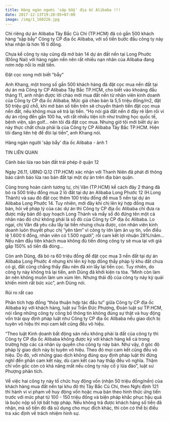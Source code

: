 ```yaml
---
title: Hàng ngàn người 'sập bẫy' địa ốc Alibaba !!!
date: 2017-12-13T19:20:05+07:00
image: /img/1_160226.jpg
---
```

Chỉ riêng dự án Alibaba Tây Bắc Củ Chi (TP.HCM) đã có gần 500 khách hàng “sập bẫy” Công ty CP địa ốc Alibaba, với số tiền bước đầu công ty này khai nhận là hơn 16 tỉ đồng.

Chưa kể công ty này cũng đã mở bán 14 dự án đất nền tại Long Phước (Đồng Nai) với hàng ngàn nền nên rất nhiều nạn nhân của Alibaba đang nơm nớp nỗi lo mất tiền.

Đặt cọc xong mới biết "bẫy"

Anh Khang, một trong số gần 500 khách hàng đã đặt cọc mua nền đất tại dự án mà Công ty CP Alibaba Tây Bắc TP.HCM, cho biết vào khoảng đầu tháng 11, anh nhận được lời chào mời mua đất nền từ nhân viên kinh doanh của Công ty CP địa ốc Alibaba. Mức giá chào bán là 5,5 triệu đồng/m2, đặt 50 triệu giữ chỗ, khi mở bán số tiền trên sẽ chuyển thành tiền đặt cọc mua nền đất, nếu không mua sẽ trả lại tiền. “Họ nói giá đất nền ở đây rẻ lắm rồi vì dự án rộng đến gần 100 ha, với rất nhiều tiện ích như trường học quốc tế, bệnh viện, sân golf... nên tôi đã đặt cọc mua. Nhưng giờ tôi mới biết dự án này thực chất chưa phải là của Công ty CP Alibaba Tây Bắc TP.HCM. Hiện tôi đang liên hệ để đòi lại tiền”, anh Khang nói.

Hàng ngàn người 'sập bẫy' địa ốc Alibaba - ảnh 1

TIN LIÊN QUAN

Cảnh báo lừa rao bán đất trái phép ở quận 12

Ngày 26.11, UBND Q.12 (TP.HCM) xác nhận với Thanh Niên đã phát đi thông báo cảnh báo lừa rao bán đất tại một dự án trên địa bàn quận.

Cũng trong hoàn cảnh tương tự, chị Vân (TP.HCM) kể cách đây 2 tháng đã bỏ ra 500 triệu đồng mua 2 lô đất tại dự án Alibaba Long Phước 12 (H.Long Thành) và sau đó đặt cọc thêm 100 triệu đồng để mua 5 nền tại dự án Alibaba Long Phước 14. Tuy nhiên, mới đây khi chị lên ký hợp đồng mua bán, hỏi về pháp lý của các dự án thì Công ty CP địa ốc Alibaba chỉ đưa ra được mấy bản đồ quy hoạch Long Thành và mấy sổ đỏ đứng tên một cá nhân nào đó chứ không phải là sổ đỏ của Công ty CP địa ốc Alibaba. Lo ngại, chị Vân đã yêu cầu lấy lại tiền nhưng chưa được, còn nhân viên kinh doanh luôn thuyết phục chị “yên tâm” vì công ty lớn làm ăn uy tín, vốn điều lệ 1.600 tỉ đồng, nhân viên có 1.500 người”, rồi cam kết lợi nhuận 28%/năm… Nếu năm đầu tiên khách mua không đủ tiền đóng công ty sẽ mua lại với giá gấp 150% số tiền đã đóng...

Còn anh Dũng, đã bỏ ra 60 triệu đồng để đặt cọc mua 3 nền đất tại dự án Alibaba Long Phước 4 nhưng khi lên ký hợp đồng thấy pháp lý khu đất chưa có gì, đất cũng chẳng thấy đâu nên đã xin lấy lại tiền cọc. Tuy nhiên, do công ty này không trả lại tiền, anh Dũng đã khởi kiện ra tòa. “Mình còn làm ăn nên không muốn làm um xùm lên. Nhưng thái độ của công ty này kỳ quái khiến mình rất bức xúc”, anh Dũng nói.

Rủi ro rất cao

Phân tích hợp đồng “thỏa thuận hợp tác đầu tư” giữa Công ty CP địa ốc Alibaba ký với khách hàng, luật sư Trần Đức Phượng, Đoàn luật sư TP.HCM, nói rằng những công ty công bố thông tin không đúng sự thật và huy động vốn trái quy định pháp luật như Công ty CP địa ốc Alibaba nếu giao dịch bị tuyên vô hiệu thì mọi cam kết cũng đều vô hiệu.

“Theo luật Kinh doanh bất động sản nếu không phải là đất của công ty thì Công ty CP địa ốc Alibaba không được ký với khách hàng kể cả trong trường hợp các cá nhân ủy quyền cho công ty này bán. Như vậy, ở góc độ pháp lý giao dịch này bị tuyên vô hiệu. Theo đó mọi cam kết cũng đều vô hiệu. Do đó, với những giao dịch không đúng quy định pháp luật thì đừng nghĩ đến phần cam kết này, dù cam kết cao hay thấp đều vô nghĩa. Thậm chí vốn gốc còn có khả năng mất nếu công ty này cố ý lừa đảo”, luật sư Phượng phân tích.

Về việc hai công ty này tổ chức huy động vốn (nhận 50 triệu đồng/nền) của khách hàng mua đất nền tại khu đô thị Tây Bắc Củ Chi, theo Nghị định 121 thì hành vi vi phạm về huy động vốn hoặc mua bán theo hình thức ứng tiền trước với mức phạt từ 100 - 150 triệu đồng và biện pháp khắc phục hậu quả là buộc nộp số lợi bất hợp pháp. Nếu không trả được khách hàng số tiền đã nhận, mà số tiền đó đã sử dụng cho mục đích khác, thì còn có thể bị điều tra xác định về trách nhiệm hình sự.
